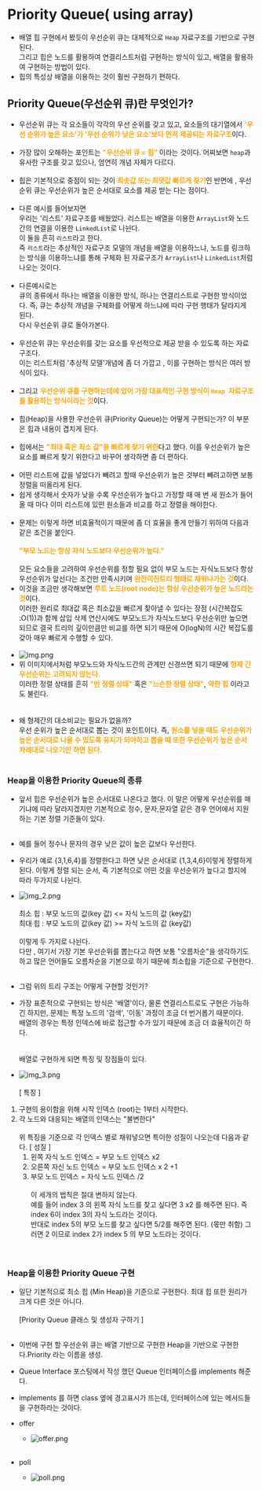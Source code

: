 # Priority Queue( using array)
- 배열 힙 구현에서 봤듯이 우선순위 큐는 대체적으로 `Heap` 자료구조를 기반으로 구현된다.<br>
그리고 힙은 노드를 활용하여 연결리스트처럼 구현하는 방식이 있고, 배열을 활용하여 구현하는 방법이 있다.
- 힙의 특성상 배열을 이용하는 것이 훨씬 구현하기 편하다.

## Priority Queue(우선순위 큐)란 무엇인가? 
- 우선순위 큐는 각 요소들이 각각의 우선 순위를 갖고 있고, 요소들의 대기열에서 <b style="color:orange">'우선 순위가 높은 요소'가 '우선 순위가 낮은 요소'보다 먼저 제공되는 자료구조</b>이다.<br><br>
- 가장 많이 오해하는 포인트는 <b style="color:orange"> "우선순위 큐 = 힙" </b>이라는 것이다. 어찌보면 `heap`과 유사한 구조를 갖고 있으나, 엄연히 개념 자체가 다르다.<bR><br>
- 힙은 기본적으로 중점이 되는 것이 <b style="color:orange">최솟값 또는 최댓값 빠르게 찾기</b>인 반면에 , 우선순위 큐는 우선순위가 높은 순서대로 요소를 제공 받는 다는 점이다.<br><br>
- 다른 예시를 들어보자면 <br>
우리는 '리스트' 자료구조를 배웠었다. 리스트는 배열을 이용한 `ArrayList`와 노드 간의 연결을 이용한 `LinkedList`로 나뉜다.<br>
이 둘을 흔히 `리스트`라고 한다.<br>
즉 `리스트`라는 추상적인 자료구조 모델의 개념을 배열을 이용하느냐, 노드를 링크하는 방식을 이용하느냐를 통해 구체화 된 자료구조가 `ArrayList`나 `LinkedList`처럼 나오는 것이다.<br><br>
- 다른예시로는<br>
큐의 종류에서 하나는 배열을 이용한 방식, 하나는 연결리스트로 구현한 방식이었다. 즉, 큐는 추상적 개념을 구체화를 어떻게 하느냐에 따라 구현 행태가 달라지게 된다.<bR>
다시 우선순위 큐로 돌아가본다.<bR><bR>
- 우선순위 큐는 우선순위를 갖는 요소를 우선적으로 제공 받을 수 있도록 하는 자료 구조다.<bR>
이는 리스트처럼 '추상적 모델'개념에 좀 더 가깝고 , 이를 구현하는 방식은 여러 방식이 있다.<bR><br>
- 그리고 <b style="color:orange"> 우선순위 큐를 구현하는데에 있어 가장 대표적인 구현 방식이 `Heap `자료구조를 활용하는 방식이라는 것</b>이다.<br><br>
- 힙(Heap)을 사용한 우선순위 큐(Priority Queue)는 어떻게 구현되는가?
이 부분은 힙과 내용이 겹치게 된다.<br><br>
- 힙에서는 <b style="color:orange"> "최대 혹은 최소 값"을 빠르게 찾기 위한</b>다고 했다. 이를 우선순위가 높은 요소를 빠르게 찾기 위한다고 바꾸어 생각하면 좀 더 편하다.<bR><bR>
- 어떤 리스트에 값을 넣었다가 빼려고 할때 우선순위가 높은 것부터 빼려고하면 보통 정렬을 떠올리게 된다.<br>
- 쉽게 생각해서 숫자가 낮을 수록 우선순위가 높다고 가정할 때 매 번 새 원소가 들어올 때 마다 이미 리스트에 있떤 원소들과 비교를 하고 정렬을 해야한다.<br><br>
- 문제는 이렇게 하면 비효율적이기 때문에 좀 더 효율을 좋게 만들기 위하여 다음과 같은 조건을 붙인다.<br><br>
  <b style="color:orange"> "부모 노드는 항상 자식 노드보다 우선순위가 높다."</b><br><br>
모든 요소들을 고려하여 우선순위를 정할 필요 없이 부모 노드는 자식노드보다 항상 우선순위가 앞선다는 조건만 만족시키며 <b style="color:orange">완전이진트리 형태로 채워나가는 것</b>이다.
- 이것을 조금만 생각해보면 <b style="color:orange">루트 노드(root node)는 항상 우선순위가 높은 노드라는 것</b>이다. <bR>
이러한 원리로 최대값 혹은 최소값을 빠르게 찾아낼 수 있다는 장점 (시간복잡도 :O(1))과 함께 삽입 삭제 연산시에도 부모노드가 자식노드보다 우선순위만 높으면 되므로 결국 트리의 깊이만큼만 비교를 하면 되기 때문에 O(logN)의 시간 복잡도를 갖아 매우 빠르게 수행할 수 있다.<br><br>
- ![img.png](img.png)<bR>
- 위 이미지에서처럼 부모노드와 자식노드간의 관계만 신경쓰면 되기 때문에 <b style="color:orange">형제 간 우선순위는 고려되지 않는다.</b><br>
이러한 정렬 상태를 흔히 <b style="color:orange">"반 정렬 상태"</b> 혹은 <b style="color:orange">"느슨한 정렬 상태"</b>, <b style="color:orange">약한 힙</b> 이라고도 불린다.<bR><br><br>
- 왜 형제간의 대소비교는 필요가 없을까?<bR>
우선 순위가 높은 순서대로 뽑는 것이 포인트이다.  즉, <b style="color:orange">원소를 넣을 때도 우선순위가 높은 순서대로 나올 수 있도록 유지가 되야하고 뽑을 때 또한 우선순위가 높은 순서 차례대로 나오기만 하면 된다.</b><bR><br>
### Heap을 이용한 Priority Queue의 종류
- 앞서 힙은 우선순위가 높은 순서대로 나온다고 했다. 이 말은 어떻게 우선순위를 매기냐에 따라 달라지겠지만 기본적으로 정수, 문자,문자열 같은 경우 언어에서 지원하는 기본 정렬 기준들이 있다.<br><br>
- 예를 들어 정수나 문자의 경우 낮은 값이 높은 값보다 우선한다.<bR>
- 우리가 예로 {3,1,6,4}를 정렬한다고 하면 낮은 순서대로 {1,3,4,6}이렇게 정렬하게 된다. 이렇게 정렬 되는 순서, 즉 기본적으로 어떤 것을 우선순위가 높다고 할지에 따라 두가지로 나뉜다.
- ![img_2.png](img_2.png)<bR><bR>
최소 힙 : 부모 노드의 값(key 값) <= 자식 노드의 값 (key값)<bR>
최대 힙 : 부모 노드의 값(key 값) >= 자식 노드의 값 (key값)<br><br>
이렇게 두 가지로 나뉜다.<br>
다만 ,  여기서 가장 기본 우선순위를 뽑는다고 하면 보통 "오름차순"을 생각하기도 하고 많은 언어들도 오름차순을 기본으로 하기 때문에 최소힙을 기준으로 구현한다.<bR><br>

- 그럼 위의 트리 구조는 어떻게 구현할 것인가?<br>
- 가장 표준적으로 구현되는 방식은 '배열'이다, 물론 연결리스트로도 구현은 가능하긴 하지만, 문제는 특정 노드의 '검색', '이동' 과정이 조금 더 번거롭기 때문이다.<br>
배열의 경우는 특정 인덱스에 바로 접근할 수가 있기 때문에 조금 더 효율적이긴 하다.<br><bR><bR>
배열로 구현하게 되면 특징 및 장점들이 있다. 
- ![img_3.png](img_3.png)<br><br>
[ 특징 ]<bR>
1. 구현의 용이함을 위해 시작 인덱스 (root)는 1부터 시작한다.<br>
2. 각 노드와 대응되는 배열의 인덱스는 "불변한다"<bR><br>
위 특징을 기준으로 각 인덱스 별로 채워넣으면 특이한 성질이 나오는데 다음과 같다.
[ 성질 ]
   1. 왼쪽 자식 노드 인덱스 = 부모 노드 인덱스 x2
   2. 오른쪽 자신 노드 인덱스 = 부모 노드 인덱스 x 2 +1
   3. 부모 노드 인덱스 = 자식 노드 인덱스 /2 <bR><bR>
이 세개의 법칙은 절대 변하지 않는다.<br>
예를 들어 index 3 의 왼쪽 자식 노드를 찾고 싶다면 3 x2 를 해주면 된다. 즉 index 6이 index 3의 자식 노드라는 것이다. <br>
반대로 index 5의 부모 노드를 찾고 싶다면 5/2를 해주면 된다. (몫만 취함) 그러면 2 이므로 index 2가 index 5 의 부모 노드라는 것이다.<bR><br><br>

### Heap을 이용한 Priority Queue 구현
- 일단 기본적으로 최소 힙 (Min Heap)을 기준으로 구현한다. 최대 힙 또한 원리가 크게 다른 것은 아니다.<br><br>
[Priority Queue  클래스 및 생성자 구하기 ]<br><br>
- 이번에 구현 할 우선순위 큐는 배열 기반으로 구현한 Heap을 기반으로 구현한다.Priority 라는 이름을  생성.<br> 
- Queue Interface 포스팅에서 작성 했던 Queue 인터페이스를 implements 해준다.<bR>
- implements 를 하면 class 옆에 경고표시가 뜨는데, 인터페이스에 있는 메서드들을 구현하라는 것이다.

- offer 
  - ![offer.png](offer.png)<br><br>
- poll
  - ![poll.png](poll.png)<br><br>